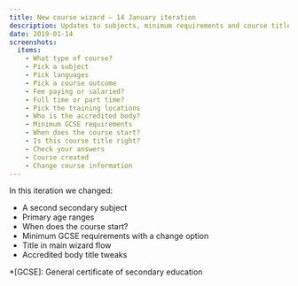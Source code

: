 ```yaml
---
title: New course wizard – 14 January iteration
description: Updates to subjects, minimum requirements and course titles
date: 2019-01-14
screenshots:
  items:
    - What type of course?
    - Pick a subject
    - Pick languages
    - Pick a course outcome
    - Fee paying or salaried?
    - Full time or part time?
    - Pick the training locations
    - Who is the accredited body?
    - Minimum GCSE requirements
    - When does the course start?
    - Is this course title right?
    - Check your answers
    - Course created
    - Change course information
---
```


In this iteration we changed:

- A second secondary subject
- Primary age ranges
- When does the course start?
- Minimum GCSE requirements with a change option
- Title in main wizard flow
- Accredited body title tweaks

*[GCSE]: General certificate of secondary education
